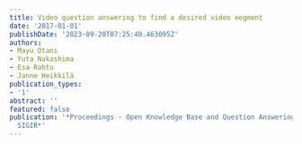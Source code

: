 ```yaml
---
title: Video question answering to find a desired video eegment
date: '2017-01-01'
publishDate: '2023-09-20T07:25:40.463095Z'
authors:
- Mayu Otani
- Yuta Nakashima
- Esa Rahtu
- Janne Heikkilä
publication_types:
- '1'
abstract: ''
featured: false
publication: '*Proceedings - Open Knowledge Base and Question Answering Workshop at
  SIGIR*'
---
```


